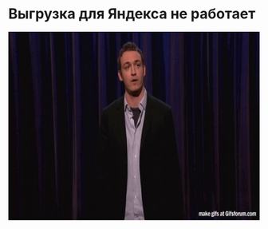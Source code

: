 # Выгрузка для Яндекса не работает

![Выгрузка для Яндекса не работает](../images/f4a4b036-6e8d-4b1c-914f-0082e02609cd.gif)